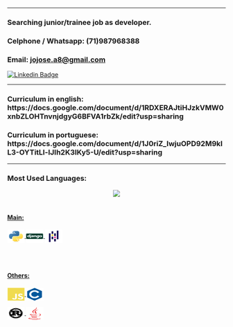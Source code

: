 -----------------------------------------------------------------------------------------------------
### Searching junior/trainee job as developer. 
### Celphone / Whatsapp: (71)987968388<br>
### Email: jojose.a8@gmail.com
[![Linkedin Badge](https://img.shields.io/badge/-LinkedIn-blue?style=flat-square&logo=Linkedin&logoColor=white&link=https://www.linkedin.com/in/jos%C3%A9-antonio-085a2a197/)](https://www.linkedin.com/in/jos%C3%A9-antonio-085a2a197/)

-----------------------------------------------------------------------------------------------------
<h3>Curriculum in english: https://docs.google.com/document/d/1RDXERAJtiHJzkVMW0xnbZLOHTnvnjdgyG6BFVA1rbZk/edit?usp=sharing </h3>

<h3>Curriculum in portuguese: https://docs.google.com/document/d/1J0riZ_IwjuOPD92M9kIL3-OYTitLl-IJIh2K3IKy5-U/edit?usp=sharing </h3>

-----------------------------------------------------------------------------------------------------
### Most Used Languages:
<div align="center">
  <a href="https://github.com/JoseAntonioIosephvsAnthonivs">
  <img height="180em" src="https://github-readme-stats.vercel.app/api/top-langs/?username=JoseAntonioIosephvsAnthonivs&layout=compact&langs_count=7&theme=dracula"/>
</div>

<div style="display: inline_block"><br>
  
   <h4>Main: <h4>
   <img align="center" alt="Python" height="30" width="40" src="https://raw.githubusercontent.com/devicons/devicon/master/icons/python/python-original.svg">  
   <img align="center" alt="Django" height="30" width="40" src="https://raw.githubusercontent.com/devicons/devicon/master/icons/django/django-original.svg">  
   <img align="center" alt="Pandas" height="30" width="40" src="https://raw.githubusercontent.com/devicons/devicon/master/icons/pandas/pandas-original.svg">  

  <br><br>
    <h4>Others: <h4>
  <img align="center" alt="Js" height="30" width="40" src="https://raw.githubusercontent.com/devicons/devicon/master/icons/javascript/javascript-plain.svg">
   <img align="center" alt="c" height="30" width="40" src="https://raw.githubusercontent.com/devicons/devicon/master/icons/c/c-plain.svg">

   <img align="center" alt="rust" height="30" width="40" src="https://raw.githubusercontent.com/devicons/devicon/master/icons/rust/rust-plain.svg">
      
   <img align="center" alt="java" height="30" width="40" src="https://raw.githubusercontent.com/devicons/devicon/master/icons/java/java-plain.svg">

